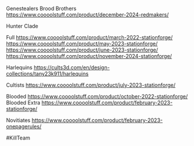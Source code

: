 Genestealers
Brood Brothers https://www.coooolstuff.com/product/december-2024-redmakers/

Hunter Clade

Full https://www.coooolstuff.com/product/march-2022-stationforge/
https://www.coooolstuff.com/product/may-2023-stationforge/
https://www.coooolstuff.com/product/june-2023-stationforge/
https://www.coooolstuff.com/product/november-2024-stationforge/

Harlequins
https://cults3d.com/en/design-collections/tany23k911/harlequins

Cultists
https://www.coooolstuff.com/product/july-2023-stationforge/

Blooded
https://www.coooolstuff.com/product/october-2022-stationforge/
Blooded Extra https://www.coooolstuff.com/product/february-2023-stationforge/

Novitiates
https://www.coooolstuff.com/product/february-2023-onepagerules/

#KillTeam 

